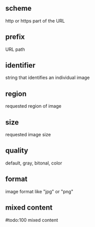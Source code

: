 ## scheme
http or https part of the URL

## prefix
URL path

## identifier
string that identifies an individual image

## region
requested region of image

## size
requested image size

## quality
default, gray, bitonal, color

## format
image format like "jpg" or "png"

## mixed content
#todo:100 mixed content
